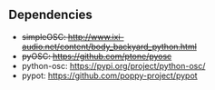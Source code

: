 Dependencies
------

- ~~simpleOSC: http://www.ixi-audio.net/content/body_backyard_python.html~~
- ~~pyOSC: https://github.com/ptone/pyosc~~
- python-osc: https://pypi.org/project/python-osc/
- pypot: https://github.com/poppy-project/pypot
